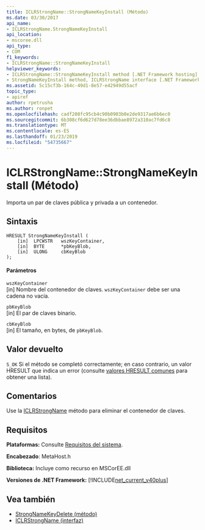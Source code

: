 ```yaml
---
title: ICLRStrongName::StrongNameKeyInstall (Método)
ms.date: 03/30/2017
api_name:
- ICLRStrongName.StrongNameKeyInstall
api_location:
- mscoree.dll
api_type:
- COM
f1_keywords:
- ICLRStrongName::StrongNameKeyInstall
helpviewer_keywords:
- ICLRStrongName::StrongNameKeyInstall method [.NET Framework hosting]
- StrongNameKeyInstall method, ICLRStrongName interface [.NET Framework hosting]
ms.assetid: 5c15cf3b-164c-49d1-8e57-e42949d55acf
topic_type:
- apiref
author: rpetrusha
ms.author: ronpet
ms.openlocfilehash: cadf208fc95cb4c90b0903b0e2de9317ae6b6ec0
ms.sourcegitcommit: 6b308cf6d627d78ee36dbbae8972a310ac7fd6c8
ms.translationtype: MT
ms.contentlocale: es-ES
ms.lasthandoff: 01/23/2019
ms.locfileid: "54735667"
---
```

# <a name="iclrstrongnamestrongnamekeyinstall-method"></a>ICLRStrongName::StrongNameKeyInstall (Método)
Importa un par de claves pública y privada a un contenedor.  
  
## <a name="syntax"></a>Sintaxis  
  
```  
HRESULT StrongNameKeyInstall (  
    [in]  LPCWSTR   wszKeyContainer,  
    [in]  BYTE      *pbKeyBlob,  
    [in]  ULONG     cbKeyBlob  
);  
```  
  
#### <a name="parameters"></a>Parámetros  
 `wszKeyContainer`  
 [in] Nombre del contenedor de claves. `wszKeyContainer` debe ser una cadena no vacía.  
  
 `pbKeyBlob`  
 [in] El par de claves binario.  
  
 `cbKeyBlob`  
 [in] El tamaño, en bytes, de `pbKeyBlob`.  
  
## <a name="return-value"></a>Valor devuelto  
 `S_OK` Si el método se completó correctamente; en caso contrario, un valor HRESULT que indica un error (consulte [valores HRESULT comunes](https://go.microsoft.com/fwlink/?LinkId=213878) para obtener una lista).  
  
## <a name="remarks"></a>Comentarios  
 Use la [ICLRStrongName](../../../../docs/framework/unmanaged-api/hosting/iclrstrongname-strongnamekeydelete-method.md) método para eliminar el contenedor de claves.  
  
## <a name="requirements"></a>Requisitos  
 **Plataformas:** Consulte [Requisitos del sistema](../../../../docs/framework/get-started/system-requirements.md).  
  
 **Encabezado**: MetaHost.h  
  
 **Biblioteca:** Incluye como recurso en MSCorEE.dll  
  
 **Versiones de .NET Framework:** [!INCLUDE[net_current_v40plus](../../../../includes/net-current-v40plus-md.md)]  
  
## <a name="see-also"></a>Vea también
- [StrongNameKeyDelete (método)](../../../../docs/framework/unmanaged-api/hosting/iclrstrongname-strongnamekeydelete-method.md)
- [ICLRStrongName (interfaz)](../../../../docs/framework/unmanaged-api/hosting/iclrstrongname-interface.md)
